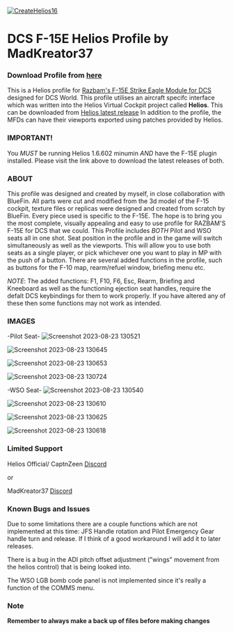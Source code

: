 [![CreateHelios16](https://github.com/HeliosProfiles/DCS-F-15E-Profile-by-MadKreator37/actions/workflows/BuildProfilePackage.yml/badge.svg)](https://github.com/HeliosProfiles/DCS-F-15E-Profile-by-MadKreator37/actions/workflows/BuildProfilePackage.yml)
# DCS F-15E Helios Profile by MadKreator37 

### Download Profile from [here](https://github.com/HeliosProfiles/DCS-F-15E-Profile-by-MadKreator37/releases/latest)

This is a Helios profile for [Razbam's F-15E Strike Eagle Module for DCS](https://www.razbamsimulationsllc.com/f-15e-strike-eagle) designed for DCS World. 
This profile utilises an aircraft specifc interface which was written into the Helios Virtual Cockpit project called **Helios**.  This can be downloaded from [Helios latest release](https://github.com/HeliosVirtualCockpit/Helios/releases/latest)
In addition to the profile, the MFDs can have their viewports exported using patches provided by Helios.
### IMPORTANT!
You *MUST* be running Helios 1.6.602 minumin *AND* have the F-15E plugin installed. Please visit the link above to download the latest releases of both.

### ABOUT
This profile was designed and created by myself, in close collaboration with BlueFin. All parts were cut and modified from the 3d model of the F-15 cockpit, texture files or replicas were designed and created from scratch by BlueFin. Every piece used is specific to the F-15E.  The hope is to bring you the most complete, visually appealing and easy to use profile for RAZBAM'S F-15E for DCS that we could. This Profile includes *BOTH* Pilot and WSO seats all in one shot. Seat position  in the profile and in the game will switch simultaneously as well as the viewports. This will allow you to use both seats as a single player, or pick whichever one you want to play in MP with the push of a button. There are several added functions in the profile, such as buttons for the F-10 map, rearm/refuel window, briefing menu etc. 

*NOTE*: The added functions: F1, F10, F6, Esc, Rearm, Briefing and Kneeboard as well as the functioning ejection seat handles,  require the defalt DCS keybindings for them to work properly. If you have altered any of these then some functions may not work as intended.

### IMAGES

-Pilot Seat-
![Screenshot 2023-08-23 130521](https://github.com/HeliosProfiles/DCS-F-15E-Profile-by-MadKreator37/assets/110797278/d4155008-7af5-4770-aa95-b5167f622031)

![Screenshot 2023-08-23 130645](https://github.com/HeliosProfiles/DCS-F-15E-Profile-by-MadKreator37/assets/110797278/abc9e079-a821-4615-8132-ff9ee7373307)

![Screenshot 2023-08-23 130653](https://github.com/HeliosProfiles/DCS-F-15E-Profile-by-MadKreator37/assets/110797278/e67dddae-46ad-45bb-b9fc-298e7e215291)

![Screenshot 2023-08-23 130724](https://github.com/HeliosProfiles/DCS-F-15E-Profile-by-MadKreator37/assets/110797278/fc763dc4-b47f-4345-b506-2cb6aa3f467d)

-WSO Seat-
![Screenshot 2023-08-23 130540](https://github.com/HeliosProfiles/DCS-F-15E-Profile-by-MadKreator37/assets/110797278/cfb072c4-5d0e-4bea-bdfa-02db0fd4a674)

![Screenshot 2023-08-23 130610](https://github.com/HeliosProfiles/DCS-F-15E-Profile-by-MadKreator37/assets/110797278/7519b643-a452-41a3-8dfb-d0fd3c95b11d)

![Screenshot 2023-08-23 130625](https://github.com/HeliosProfiles/DCS-F-15E-Profile-by-MadKreator37/assets/110797278/545040ab-d753-4f4c-91fb-51240a857543)

![Screenshot 2023-08-23 130618](https://github.com/HeliosProfiles/DCS-F-15E-Profile-by-MadKreator37/assets/110797278/f0ceb9c2-4c1d-4a0d-a756-e37c2152f045)


### Limited Support

Helios Official/ CaptnZeen [Discord](https://discord.gg/sJZDzmEW)

or

MadKreator37  [Discord](https://discord.gg/nzyfQr3K)

### Known Bugs and Issues

Due to some limitations there are a couple functions which are not implemented at this time: JFS Handle rotation and Pilot Emergency Gear handle turn and release. If I think of a good workaround I will add it to later releases.

There is a bug in the ADI pitch offset adjustment ("wings" movement from the helios control) that is being looked into.

The WSO LGB bomb code panel is not implemented since it's really a function of the COMMS menu. 

### Note

**Remember to always make a back up of files before making changes**
